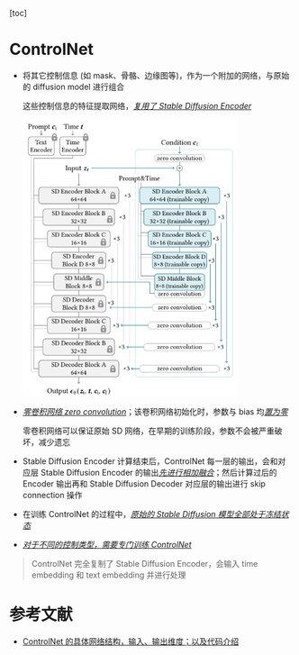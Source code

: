 [toc]

# ControlNet

- 将其它控制信息 (如 mask、骨骼、边缘图等)，作为一个附加的网络，与原始的 diffusion model 进行组合

  这些控制信息的特征提取网络，<u>*复用了 Stable Diffusion Encoder*</u>

  <img src="assets/image-20240916164616999.png" alt="image-20240916164616999" style="zoom: 67%;" />

- <u>*零卷积网络 zero convolution*</u>；该卷积网络初始化时，参数与 bias 均<u>*置为零*</u>

  零卷积网络可以保证原始 SD 网络，在早期的训练阶段，参数不会被严重破坏，减少遗忘

- Stable Diffusion Encoder 计算结束后，ControlNet 每一层的输出，会和对应层 Stable Diffusion Encoder 的输出<u>*先进行相加融合*</u>；然后计算过后的 Encoder 输出再和 Stable Diffusion Decoder 对应层的输出进行 skip connection 操作

- 在训练 ControlNet 的过程中，<u>*原始的 Stable Diffusion 模型全部处于冻结状态*</u>

- <u>*对于不同的控制类型，需要专门训练 ControlNet*</u>

> ControlNet 完全复制了 Stable Diffusion Encoder，会输入 time embedding 和 text embedding 并进行处理





# 参考文献

- [ControlNet 的具体网络结构，输入、输出维度；以及代码介绍](https://blog.51cto.com/u_13788151/10408967)
